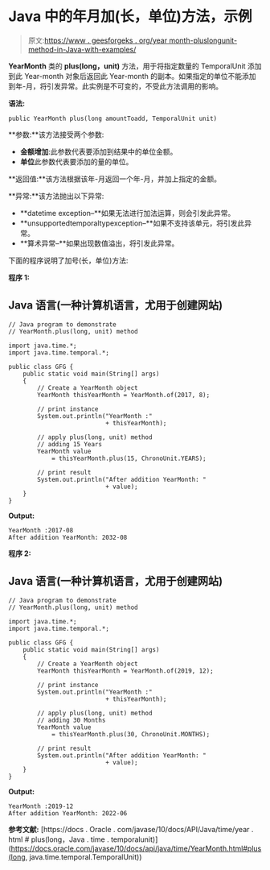 # Java 中的年月加(长，单位)方法，示例

> 原文:[https://www . geesforgeks . org/year month-pluslongunit-method-in-Java-with-examples/](https://www.geeksforgeeks.org/yearmonth-pluslongunit-method-in-java-with-examples/)

**YearMonth** 类的 **plus(long，unit)** 方法，用于将指定数量的 TemporalUnit 添加到此 Year-month 对象后返回此 Year-month 的副本。如果指定的单位不能添加到年-月，将引发异常。此实例是不可变的，不受此方法调用的影响。

**语法:**

```
public YearMonth plus(long amountToadd, TemporalUnit unit)
```

**参数:**该方法接受两个参数:

*   **金额增加**:此参数代表要添加到结果中的单位金额。
*   **单位**此参数代表要添加的量的单位。

**返回值:**该方法根据该年-月返回一个年-月，并加上指定的金额。

**异常:**该方法抛出以下异常:

*   **datetime exception–**如果无法进行加法运算，则会引发此异常。
*   **unsupportedtemporaltypexception–**如果不支持该单元，将引发此异常。
*   **算术异常–**如果出现数值溢出，将引发此异常。

下面的程序说明了加号(长，单位)方法:

**程序 1:**

## Java 语言(一种计算机语言，尤用于创建网站)

```
// Java program to demonstrate
// YearMonth.plus(long, unit) method

import java.time.*;
import java.time.temporal.*;

public class GFG {
    public static void main(String[] args)
    {
        // Create a YearMonth object
        YearMonth thisYearMonth = YearMonth.of(2017, 8);

        // print instance
        System.out.println("YearMonth :"
                           + thisYearMonth);

        // apply plus(long, unit) method
        // adding 15 Years
        YearMonth value
            = thisYearMonth.plus(15, ChronoUnit.YEARS);

        // print result
        System.out.println("After addition YearMonth: "
                           + value);
    }
}
```

**Output:** 

```
YearMonth :2017-08
After addition YearMonth: 2032-08
```

**程序 2:**

## Java 语言(一种计算机语言，尤用于创建网站)

```
// Java program to demonstrate
// YearMonth.plus(long, unit) method

import java.time.*;
import java.time.temporal.*;

public class GFG {
    public static void main(String[] args)
    {
        // Create a YearMonth object
        YearMonth thisYearMonth = YearMonth.of(2019, 12);

        // print instance
        System.out.println("YearMonth :"
                           + thisYearMonth);

        // apply plus(long, unit) method
        // adding 30 Months
        YearMonth value
            = thisYearMonth.plus(30, ChronoUnit.MONTHS);

        // print result
        System.out.println("After addition YearMonth: "
                           + value);
    }
}
```

**Output:** 

```
YearMonth :2019-12
After addition YearMonth: 2022-06
```

**参考文献:**
[https://docs . Oracle . com/javase/10/docs/API/Java/time/year . html # plus(long，Java . time . temporalunit)](https://docs.oracle.com/javase/10/docs/api/java/time/YearMonth.html#plus(long, java.time.temporal.TemporalUnit))